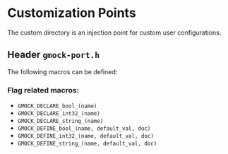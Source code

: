 # Customization Points

The custom directory is an injection point for custom user configurations.

## Header `gmock-port.h`

The following macros can be defined:

### Flag related macros:

- `GMOCK_DECLARE_bool_(name)`
- `GMOCK_DECLARE_int32_(name)`
- `GMOCK_DECLARE_string_(name)`
- `GMOCK_DEFINE_bool_(name, default_val, doc)`
- `GMOCK_DEFINE_int32_(name, default_val, doc)`
- `GMOCK_DEFINE_string_(name, default_val, doc)`
